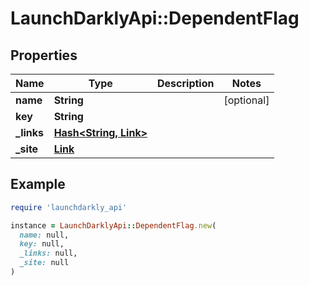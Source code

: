 # LaunchDarklyApi::DependentFlag

## Properties

| Name | Type | Description | Notes |
| ---- | ---- | ----------- | ----- |
| **name** | **String** |  | [optional] |
| **key** | **String** |  |  |
| **_links** | [**Hash&lt;String, Link&gt;**](Link.md) |  |  |
| **_site** | [**Link**](Link.md) |  |  |

## Example

```ruby
require 'launchdarkly_api'

instance = LaunchDarklyApi::DependentFlag.new(
  name: null,
  key: null,
  _links: null,
  _site: null
)
```

